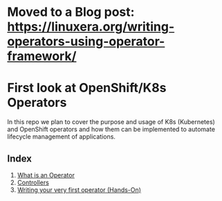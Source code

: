 # Moved to a Blog post: https://linuxera.org/writing-operators-using-operator-framework/


# First look at OpenShift/K8s Operators

In this repo we plan to cover the purpose and usage of K8s (Kubernetes) and OpenShift operators and how them can be implemented to automate lifecycle management of applications.

## Index

1. [What is an Operator](docs/01-what-is-an-operator.md)
2. [Controllers](docs/02-controllers.md)
3. [Writing your very first operator (Hands-On)](docs/03-writing-your-very-first-operator.md)
